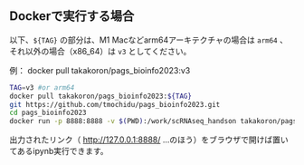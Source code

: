 ## Dockerで実行する場合
以下、`${TAG}` の部分は、M1 Macなどarm64アーキテクチャの場合は `arm64` 、それ以外の場合（x86_64）は `v3` としてください。

例： docker pull takakoron/pags_bioinfo2023:v3

```bash
TAG=v3 #or arm64
docker pull takakoron/pags_bioinfo2023:${TAG}
git https://github.com/tmochidu/pags_bioinfo2023.git
cd pags_bioinfo2023 
docker run -p 8888:8888 -v $(PWD):/work/scRNAseq_handson takakoron/pags_bioinfo2023:${TAG} 

```
出力されたリンク（ http://127.0.0.1:8888/ ...のほう）をブラウザで開けば置いてあるipynb実行できます。
